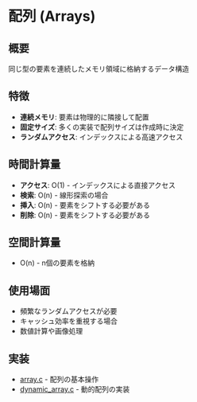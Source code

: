 # 配列 (Arrays)

## 概要
同じ型の要素を連続したメモリ領域に格納するデータ構造

## 特徴
- **連続メモリ**: 要素は物理的に隣接して配置
- **固定サイズ**: 多くの実装で配列サイズは作成時に決定
- **ランダムアクセス**: インデックスによる高速アクセス

## 時間計算量
- **アクセス**: O(1) - インデックスによる直接アクセス
- **検索**: O(n) - 線形探索の場合
- **挿入**: O(n) - 要素をシフトする必要がある
- **削除**: O(n) - 要素をシフトする必要がある

## 空間計算量
- O(n) - n個の要素を格納

## 使用場面
- 頻繁なランダムアクセスが必要
- キャッシュ効率を重視する場合
- 数値計算や画像処理

## 実装
- [array.c](array.c) - 配列の基本操作
- [dynamic_array.c](dynamic_array.c) - 動的配列の実装
